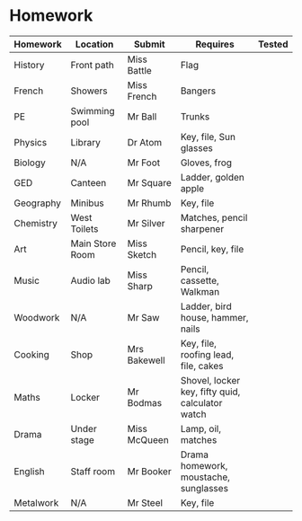 ﻿# Homework

| Homework  | Location        | Submit       | Requires                                         | Tested |
| --------- | --------------- | ------------ | ------------------------------------------------ | ------ |
| History   | Front path      | Miss Battle  | Flag                                             |        |
| French    | Showers         | Miss French  | Bangers                                          |        |
| PE        | Swimming pool   | Mr Ball      | Trunks                                           |        |
| Physics   | Library         | Dr Atom      | Key, file, Sun glasses                           |        |
| Biology   | N/A             | Mr Foot      | Gloves, frog                                     |        |
| GED       | Canteen         | Mr Square    | Ladder, golden apple                             |        |
| Geography | Minibus         | Mr Rhumb     | Key, file                                        |        |
| Chemistry | West Toilets    | Mr Silver    | Matches, pencil sharpener                        |        |
| Art       | Main Store Room | Miss Sketch  | Pencil, key, file                                |        |
| Music     | Audio lab       | Miss Sharp   | Pencil, cassette, Walkman                        |        |
| Woodwork  | N/A             | Mr Saw       | Ladder, bird house, hammer, nails                |        |
| Cooking   | Shop            | Mrs Bakewell | Key, file, roofing lead, file, cakes             |        |
| Maths     | Locker          | Mr Bodmas    | Shovel, locker key, fifty quid, calculator watch |        |
| Drama     | Under stage     | Miss McQueen | Lamp, oil, matches                               |        |
| English   | Staff room      | Mr Booker    | Drama homework, moustache, sunglasses            |        |
| Metalwork | N/A             | Mr Steel     | Key, file                                        |        |
